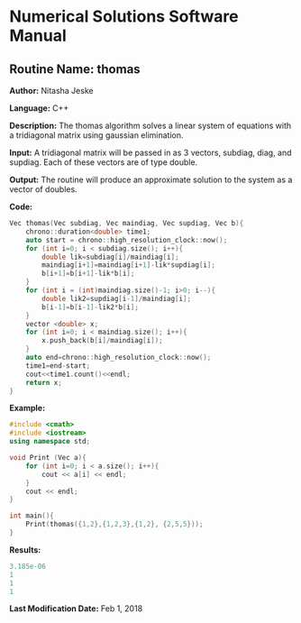 # Numerical Solutions Software Manual

## **Routine Name:** thomas

**Author:** Nitasha Jeske

**Language:** C++

**Description:** The thomas algorithm solves a linear system of equations with a tridiagonal matrix using gaussian elimination. 

**Input:** A tridiagonal matrix will be passed in as 3 vectors, subdiag, diag, and supdiag. Each of these vectors are of type double.  

**Output:** The routine will produce an approximate solution to the system as a vector of doubles.

**Code:** 
```C++
Vec thomas(Vec subdiag, Vec maindiag, Vec supdiag, Vec b){
    chrono::duration<double> time1;
    auto start = chrono::high_resolution_clock::now();
    for (int i=0; i < subdiag.size(); i++){
        double lik=subdiag[i]/maindiag[i];
        maindiag[i+1]=maindiag[i+1]-lik*supdiag[i];
        b[i+1]=b[i+1]-lik*b[i];
    }
    for (int i = (int)maindiag.size()-1; i>0; i--){
        double lik2=supdiag[i-1]/maindiag[i];
        b[i-1]=b[i-1]-lik2*b[i];
    }
    vector <double> x;
    for (int i=0; i < maindiag.size(); i++){
        x.push_back(b[i]/maindiag[i]);
    }
    auto end=chrono::high_resolution_clock::now();
    time1=end-start;
    cout<<time1.count()<<endl;
    return x;
}

```

**Example:**
```C++
#include <cmath>
#include <iostream>
using namespace std;

void Print (Vec a){
    for (int i=0; i < a.size(); i++){
        cout << a[i] << endl;
    }
    cout << endl;
}

int main(){
    Print(thomas({1,2},{1,2,3},{1,2}, {2,5,5}));
}
```

**Results:** 
```C++
3.185e-06
1
1
1
```

**Last Modification Date:** Feb 1, 2018
